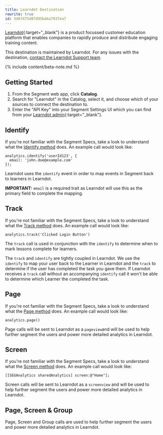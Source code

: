 ```yaml
---
title: Learndot Destination
rewrite: true
id: 5d67475d07d95bd4a7937ea7
---
```

[Learndot](https://www.learndot.com/?utm_source=segmentio&utm_medium=docs&utm_campaign=partners){:target="_blank”} is a product focussed customer education platform that enables companies to rapidly produce and distribute engaging training content.

This destination is maintained by Learndot. For any issues with the destination, [contact the Learndot Support team](mailto:help@learndot.com).

{% include content/beta-note.md %}


## Getting Started



1. From the Segment web app, click **Catalog**.
2. Search for "Learndot" in the Catalog, select it, and choose which of your sources to connect the destination to.
3. Enter the "API Key" into your Segment Settings UI which you can find from your [Learndot admin](https://admin.learndotx.com/settings){:target="_blank"}.


## Identify

If you're not familiar with the Segment Specs, take a look to understand what the [Identify method](/docs/connections/spec/identify/) does. An example call would look like:

```
analytics.identify('userId123', {
  email: 'john.doe@example.com'
});
```

Learndot uses the `identify` event in order to map events in Segment back to learners in Learndot.

**IMPORTANT:** `email` is a required trait as Learndot will use this as the primary field to complete the mapping.


## Track

If you're not familiar with the Segment Specs, take a look to understand what the [Track method](/docs/connections/spec/track/) does. An example call would look like:

```
analytics.track('Clicked Login Button')
```

The `track` call is used in conjunction with the `identify` to determine when to mark lessons complete for learners.

The `track` and `identify` are tightly coupled in Learndot. We use the `identify` to map your user back to the Learner in Learndot and the `track` to determine if the user has completed the task you gave them. If Learndot receives a `track` call without an accompanying `identify` call it won't be able to determine which Learner the completed the task.

## Page

If you're not familiar with the Segment Specs, take a look to understand what the [Page method](/docs/connections/spec/page/) does. An example call would look like:

```
analytics.page()
```

Page calls will be sent to Learndot as a `pageview`and will be used to help further segment the users and power more detailed analytics in Learndot.

## Screen

If you're not familiar with the Segment Specs, take a look to understand what the [Screen method](/docs/connections/spec/screen/) does. An example call would look like:

```
[[SEGAnalytics sharedAnalytics] screen:@"Home"];
```

Screen calls will be sent to Learndot as a `screenview` and will be used to help further segment the users and power more detailed analytics in Learndot.

## Page, Screen & Group

Page, Screen and Group calls are used to help further segment the users and power more detailed analytics in Learndot.
